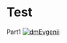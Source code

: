 # Test
Part1
[![dmEvgenii](https://circleci.com/gh/dmEvgenii/Test.svg?style=svg)](https://circleci.com/gh/dmEvgenii/Test/tree/Test)
